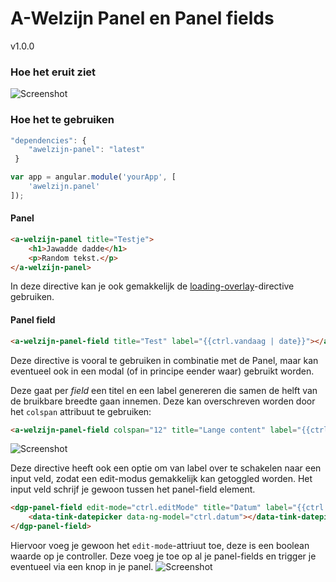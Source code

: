 # A-Welzijn Panel en Panel fields

v1.0.0

### Hoe het eruit ziet

![Screenshot](https://s3.amazonaws.com/f.cl.ly/items/2H3R2U0K0820370W2Y1L/panel.PNG)

### Hoe het te gebruiken

```javascript
"dependencies": {
	"awelzijn-panel": "latest"
 }
```
```javascript
var app = angular.module('yourApp', [
	'awelzijn.panel'
]);
```

#### Panel

```html
<a-welzijn-panel title="Testje">
	<h1>Jawadde dadde</h1>
	<p>Random tekst.</p>
</a-welzijn-panel>
```
In deze directive kan je ook gemakkelijk de [loading-overlay](https://github.com/A-welzijn/loading-overlay)-directive gebruiken.

#### Panel field

```html
<a-welzijn-panel-field title="Test" label="{{ctrl.vandaag | date}}"></a-welzijn-panel-field>
```
Deze directive is vooral te gebruiken in combinatie met de Panel, maar kan eventueel ook in een modal (of in principe eender waar) gebruikt worden.

Deze gaat per *field* een titel en een label genereren die samen de helft van de bruikbare breedte gaan innemen. Deze kan overschreven worden door het `colspan` attribuut te gebruiken:
```html
<a-welzijn-panel-field colspan="12" title="Lange content" label="{{ctrl.loremipsum}}"></a-welzijn-panel-field>
```
![Screenshot](https://s3.amazonaws.com/f.cl.ly/items/3B2s3K100l003a3c0b09/panellang.PNG)

Deze directive heeft ook een optie om van label over te schakelen naar een input veld, zodat een edit-modus gemakkelijk kan getoggled worden.
Het input veld schrijf je gewoon tussen het panel-field element.
```html
<dgp-panel-field edit-mode="ctrl.editMode" title="Datum" label="{{ctrl.datum | date:'dd/MM/yyyy'}}">
	<data-tink-datepicker data-ng-model="ctrl.datum"></data-tink-datepicker>
</dgp-panel-field>
```
Hiervoor voeg je gewoon het `edit-mode`-attriuut toe, deze is een boolean waarde op je controller. Deze voeg je toe op al je panel-fields en trigger je eventueel via een knop in je panel.
![Screenshot](https://s3.amazonaws.com/f.cl.ly/items/0s3r1k2a3V302r3A3i1Q/paneledit.PNG)